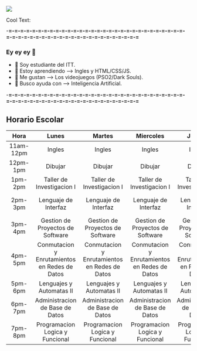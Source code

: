![](https://images.cooltext.com/5508515.png)

<a href="http://es.cooltext.com" target="_top"><img src="https://cooltext.com/images/ct_pixel.gif" width="80" height="15" alt="Cool Text: Generador de Logotipos y Gráficos." border="0" /></a>

-**=-=-=-=-=-=-=-=-=-=-=-=-=-=-=-=-=-=-=-=-=-=-=-=-=-=-=-=-=-=-=-=-=-=-=-=-=-=-=-=-=-=-=-=-=-=-=-=-=-=-=-=-=**
### **Ey ey ey** 👋
- 🔭 Soy estudiante del ITT.
- 🌱 Estoy aprendiendo --> Ingles y HTML/CSS/JS.
- 👯 Me gustan --> Los videojuegos (PSO2/Dark Souls).
- 🤔 Busco ayuda con --> Inteligencia Artificial.

-**=-=-=-=-=-=-=-=-=-=-=-=-=-=-=-=-=-=-=-=-=-=-=-=-=-=-=-=-=-=-=-=-=-=-=-=-=-=-=-=-=-=-=-=-=-=-=-=-=-=-=-=-=**
##                 Horario Escolar
|    Hora   |                     Lunes                     |                     Martes                    |                   Miercoles                   |                     Jueves                    |                    Viernes                    |
|:---------:|:---------------------------------------------:|:---------------------------------------------:|:---------------------------------------------:|:---------------------------------------------:|:---------------------------------------------:|
| 11am-12pm |                     Ingles                    |                     Ingles                    |                     Ingles                    |                     Ingles                    |                     Ingles                    |
|  12pm-1pm |                    Dibujar                    |                    Dibujar                    |                    Dibujar                    |                    Dibujar                    |                    Dibujar                    |
|  1pm-2pm  |           Taller de Investigacion I           |           Taller de Investigacion I           |           Taller de Investigacion I           |           Taller de Investigacion I           |                                               |
|  2pm-3pm  |             Lenguaje de  Interfaz             |             Lenguaje de  Interfaz             |             Lenguaje de  Interfaz             |             Lenguaje de  Interfaz             |        Gestion de Proyectos de Software       |
|  3pm-4pm  |        Gestion de Proyectos de Software       |        Gestion de Proyectos de Software       |        Gestion de Proyectos de Software       |        Gestion de Proyectos de Software       |        Gestion de Proyectos de Software       |
|  4pm-5pm  | Conmutacion y Enrutamientos en Redes de Datos | Conmutacion y Enrutamientos en Redes de Datos | Conmutacion y Enrutamientos en Redes de Datos | Conmutacion y Enrutamientos en Redes de Datos | Conmutacion y Enrutamientos en Redes de Datos |
|  5pm-6pm  |            Lenguajes y Automatas II           |            Lenguajes y Automatas II           |            Lenguajes y Automatas II           |            Lenguajes y Automatas II           |            Lenguajes y Automatas II           |
|  6pm-7pm  |        Administracion de Base de Datos        |        Administracion de Base de Datos        |        Administracion de Base de Datos        |        Administracion de Base de Datos        |        Administracion de Base de Datos        |
|  7pm-8pm  |        Programacion Logica y Funcional        |        Programacion Logica y Funcional        |        Programacion Logica y Funcional        |        Programacion Logica y Funcional        |                                               |
<!--
**AmadorFernando/amadorfernando** is a ✨ _special_ ✨ repository because its `README.md` (this file) appears on your GitHub profile.

Here are some ideas to get you started:
